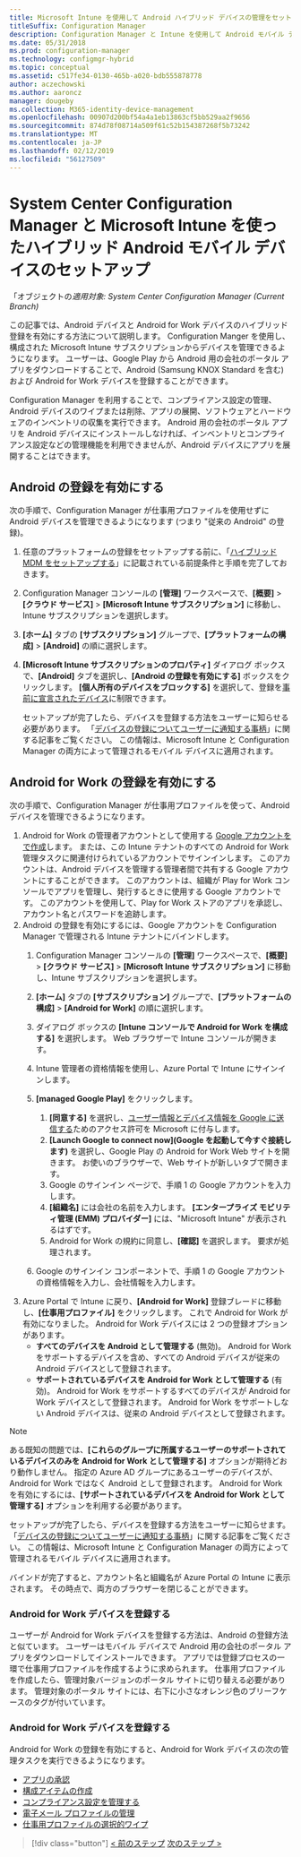 ```yaml
---
title: Microsoft Intune を使用して Android ハイブリッド デバイスの管理をセットアップする
titleSuffix: Configuration Manager
description: Configuration Manager と Intune を使用して Android モバイル デバイスを管理できるように準備します。
ms.date: 05/31/2018
ms.prod: configuration-manager
ms.technology: configmgr-hybrid
ms.topic: conceptual
ms.assetid: c517fe34-0130-465b-a020-bdb555878778
author: aczechowski
ms.author: aaroncz
manager: dougeby
ms.collection: M365-identity-device-management
ms.openlocfilehash: 00907d200bf54a4a1eb13863cf5bb529aa2f9656
ms.sourcegitcommit: 874d78f08714a509f61c52b154387268f5b73242
ms.translationtype: MT
ms.contentlocale: ja-JP
ms.lasthandoff: 02/12/2019
ms.locfileid: "56127509"
---
```

# <a name="set-up-android-hybrid-device-management-with-system-center-configuration-manager-and-microsoft-intune"></a>System Center Configuration Manager と Microsoft Intune を使ったハイブリッド Android モバイル デバイスのセットアップ

「オブジェクトの*適用対象: System Center Configuration Manager (Current Branch)*

この記事では、Android デバイスと Android for Work デバイスのハイブリッド登録を有効にする方法について説明します。 Configuration Manger を使用し、構成された Microsoft Intune サブスクリプションからデバイスを管理できるようになります。 ユーザーは、Google Play から Android 用の会社のポータル アプリをダウンロードすることで、Android (Samsung KNOX Standard を含む) および Android for Work デバイスを登録することができます。

Configuration Manager を利用することで、コンプライアンス設定の管理、Android デバイスのワイプまたは削除、アプリの展開、ソフトウェアとハードウェアのインベントリの収集を実行できます。 Android 用の会社のポータル アプリを Android デバイスにインストールしなければ、インベントリとコンプライアンス設定などの管理機能を利用できませんが、Android デバイスにアプリを展開することはできます。  



## <a name="enable-android-enrollment"></a>Android の登録を有効にする  
次の手順で、Configuration Manager が仕事用プロファイルを使用せずに Android デバイスを管理できるようになります (つまり "従来の Android" の登録)。

1. 任意のプラットフォームの登録をセットアップする前に、「[ハイブリッド MDM をセットアップする](setup-hybrid-mdm.md)」に記載されている前提条件と手順を完了しておきます。  
2. Configuration Manager コンソールの **[管理]** ワークスペースで、**[概要]** > **[クラウド サービス]** > **[Microsoft Intune サブスクリプション]** に移動し、Intune サブスクリプションを選択します。  
3. **[ホーム]** タブの **[サブスクリプション]** グループで、**[プラットフォームの構成]**  >  **[Android]** の順に選択します。  
4. **[Microsoft Intune サブスクリプションのプロパティ]** ダイアログ ボックスで、**[Android]** タブを選択し、**[Android の登録を有効にする]** ボックスをクリックします。 **[個人所有のデバイスをブロックする]** を選択して、登録を[事前に宣言されたデバイス](predeclare-devices-with-hardware-id.md)に制限できます。

   セットアップが完了したら、デバイスを登録する方法をユーザーに知らせる必要があります。 「[デバイスの登録についてユーザーに通知する事柄](/intune/end-user-educate)」に関する記事をご覧ください。 この情報は、Microsoft Intune と Configuration Manager の両方によって管理されるモバイル デバイスに適用されます。



## <a name="enable-android-for-work-enrollment"></a>Android for Work の登録を有効にする
次の手順で、Configuration Manager が仕事用プロファイルを使って、Android デバイスを管理できるようになります。

1. Android for Work の管理者アカウントとして使用する [Google アカウントをで作成](https://accounts.google.com/SignUp)します。 または、この Intune テナントのすべての Android for Work 管理タスクに関連付けられているアカウントでサインインします。 このアカウントは、Android デバイスを管理する管理者間で共有する Google アカウントにすることができます。 このアカウントは、組織が Play for Work コンソールでアプリを管理し、発行するときに使用する Google アカウントです。 このアカウントを使用して、Play for Work ストアのアプリを承認し、アカウント名とパスワードを追跡します。
2. Android の登録を有効にするには、Google アカウントを Configuration Manager で管理される Intune テナントにバインドします。
   1. Configuration Manager コンソールの **[管理]** ワークスペースで、**[概要]** > **[クラウド サービス]** > **[Microsoft Intune サブスクリプション]** に移動し、Intune サブスクリプションを選択します。
   2. **[ホーム]** タブの **[サブスクリプション]** グループで、**[プラットフォームの構成]**  >  **[Android for Work]** の順に選択します。
   3. ダイアログ ボックスの **[Intune コンソールで Android for Work を構成する]** を選択します。 Web ブラウザーで Intune コンソールが開きます。
   4. Intune 管理者の資格情報を使用し、Azure Portal で Intune にサインインします。
   5. **[managed Google Play]** をクリックします。 
       1. **[同意する]** を選択し、[ユーザー情報とデバイス情報を Google に送信する](/intune/data-intune-sends-to-google)ためのアクセス許可を Microsoft に付与します。
       2. **[Launch Google to connect now]\(Google を起動して今すぐ接続します\)** を選択し、Google Play の Android for Work Web サイトを開きます。 お使いのブラウザーで、Web サイトが新しいタブで開きます。
       3. Google のサインイン ページで、手順 1 の Google アカウントを入力します。
       4. **[組織名]** には会社の名前を入力します。 **[エンタープライズ モビリティ管理 (EMM) プロバイダー]** には、"Microsoft Intune" が表示されるはずです。 
       5. Android for Work の規約に同意し、**[確認]** を選択します。 要求が処理されます。

   6. Google のサインイン コンポーネントで、手順 1 の Google アカウントの資格情報を入力し、会社情報を入力します。
3. Azure Portal で Intune に戻り、**[Android for Work]** 登録ブレードに移動し、**[仕事用プロファイル]** をクリックします。 これで Android for Work が有効になりました。 Android for Work デバイスには 2 つの登録オプションがあります。
   - **すべてのデバイスを Android として管理する** (無効)。 Android for Work をサポートするデバイスを含め、すべての Android デバイスが従来の Android デバイスとして登録されます。
   - **サポートされているデバイスを Android for Work として管理する** (有効)。 Android for Work をサポートするすべてのデバイスが Android for Work デバイスとして登録されます。 Android for Work をサポートしない Android デバイスは、従来の Android デバイスとして登録されます。

> [!NOTE]
> ある既知の問題では、**[これらのグループに所属するユーザーのサポートされているデバイスのみを Android for Work として管理する]** オプションが期待どおり動作しません。 指定の Azure AD グループにあるユーザーのデバイスが、Android for Work ではなく Android として登録されます。 Android for Work を有効にするには、**[サポートされているデバイスを Android for Work として管理する]** オプションを利用する必要があります。


セットアップが完了したら、デバイスを登録する方法をユーザーに知らせます。 「[デバイスの登録についてユーザーに通知する事柄](/intune/end-user-educate)」に関する記事をご覧ください。 この情報は、Microsoft Intune と Configuration Manager の両方によって管理されるモバイル デバイスに適用されます。

バインドが完了すると、アカウント名と組織名が Azure Portal の Intune に表示されます。 その時点で、両方のブラウザーを閉じることができます。

### <a name="enroll-an-android-for-work-device"></a>Android for Work デバイスを登録する
ユーザーが Android for Work デバイスを登録する方法は、Android の登録方法と似ています。 ユーザーはモバイル デバイスで Android 用の会社のポータル アプリをダウンロードしてインストールできます。 アプリでは登録プロセスの一環で仕事用プロファイルを作成するように求められます。 仕事用プロファイルを作成したら、管理対象バージョンのポータル サイトに切り替える必要があります。 管理対象のポータル サイトには、右下に小さなオレンジ色のブリーフケースのタグが付いています。

### <a name="manage-android-for-work-devices"></a>Android for Work デバイスを登録する
Android for Work の登録を有効にすると、Android for Work デバイスの次の管理タスクを実行できるようになります。
- [アプリの承認](/sccm/mdm/deploy-use/creating-android-applications#approve-and-deploy-android-for-work-apps)
- [構成アイテムの作成](/sccm/mdm/deploy-use/create-configuration-items-for-android-for-work-devices-managed-without-the-client)
- [コンプライアンス設定を管理する](/sccm/mdm/deploy-use/create-configuration-items-for-android-for-work-devices-managed-without-the-client)
- [電子メール プロファイルの管理](/sccm/mdm/deploy-use/create-exchange-activesync-profiles)
- [仕事用プロファイルの選択的ワイプ](/sccm/mdm/deploy-use/wipe-lock-reset-devices#selective-wipe)

> [!div class="button"]
> [< 前のステップ](create-service-connection-point.md)  [次のステップ >](set-up-additional-management.md)
